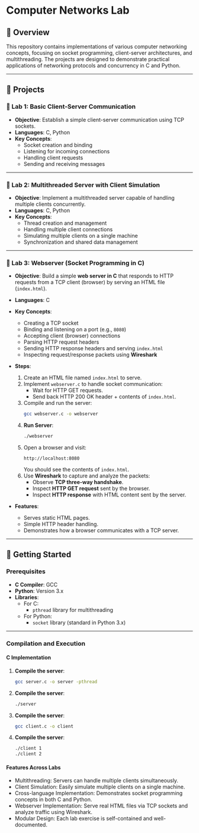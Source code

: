 # Computer Networks Lab

## 📘 Overview

This repository contains implementations of various computer networking concepts, focusing on socket programming, client-server architectures, and multithreading. The projects are designed to demonstrate practical applications of networking protocols and concurrency in C and Python.

---

## 🧪 Projects

### 🔹 Lab 1: Basic Client-Server Communication

- **Objective**: Establish a simple client-server communication using TCP sockets.
- **Languages**: C, Python
- **Key Concepts**:
  - Socket creation and binding
  - Listening for incoming connections
  - Handling client requests
  - Sending and receiving messages

---

### 🔹 Lab 2: Multithreaded Server with Client Simulation

- **Objective**: Implement a multithreaded server capable of handling multiple clients concurrently.
- **Languages**: C, Python
- **Key Concepts**:
  - Thread creation and management
  - Handling multiple client connections
  - Simulating multiple clients on a single machine
  - Synchronization and shared data management

---

### 🔹 Lab 3: Webserver (Socket Programming in C)

- **Objective**: Build a simple **web server in C** that responds to HTTP requests from a TCP client (browser) by serving an HTML file (`index.html`).
- **Languages**: C
- **Key Concepts**:
  - Creating a TCP socket
  - Binding and listening on a port (e.g., `8080`)
  - Accepting client (browser) connections
  - Parsing HTTP request headers
  - Sending HTTP response headers and serving `index.html`
  - Inspecting request/response packets using **Wireshark**

- **Steps**:
  1. Create an HTML file named `index.html` to serve.
  2. Implement `webserver.c` to handle socket communication:
     - Wait for HTTP GET requests.
     - Send back HTTP 200 OK header + contents of `index.html`.
  3. Compile and run the server:
     ```bash
     gcc webserver.c -o webserver
     ```
  4. **Run Server**:
     ```bash
     ./webserver
     ```
  5. Open a browser and visit:
     ```
     http://localhost:8080
     ```
     You should see the contents of `index.html`.
  6. Use **Wireshark** to capture and analyze the packets:
     - Observe **TCP three-way handshake**.
     - Inspect **HTTP GET request** sent by the browser.
     - Inspect **HTTP response** with HTML content sent by the server.

- **Features**:
  - Serves static HTML pages.
  - Simple HTTP header handling.
  - Demonstrates how a browser communicates with a TCP server.

---

## 🚀 Getting Started

### Prerequisites

- **C Compiler**: GCC
- **Python**: Version 3.x
- **Libraries**:
  - For C:
    - `pthread` library for multithreading
  - For Python:
    - `socket` library (standard in Python 3.x)

---

### Compilation and Execution

#### C Implementation

1. **Compile the server**:
   ```bash
   gcc server.c -o server -pthread
1. **Compile the server**:
   ```bash
   ./server

1. **Compile the server**:
   ```bash
   gcc client.c -o client
1. **Compile the server**:
   ```bash
   ./client 1
   ./client 2

#### Features Across Labs

- Multithreading: Servers can handle multiple clients simultaneously.
- Client Simulation: Easily simulate multiple clients on a single machine.
- Cross-language Implementation: Demonstrates socket programming concepts in both C and Python.
- Webserver Implementation: Serve real HTML files via TCP sockets and analyze traffic using Wireshark.
- Modular Design: Each lab exercise is self-contained and well-documented.
